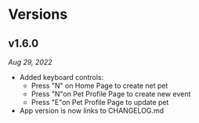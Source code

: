 # Versions

## v1.6.0

_Aug 29, 2022_

- Added keyboard controls:
  - Press "N" on Home Page to create net pet
  - Press "N"on Pet Profile Page to create new event
  - Press "E"on Pet Profile Page to update pet
- App version is now links to CHANGELOG.md

